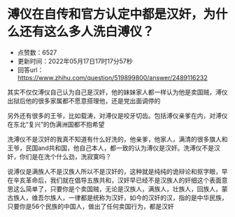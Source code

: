 # 溥仪在自传和官方认定中都是汉奸，为什么还有这么多人洗白溥仪？
- 点赞数：6527
- 更新时间：2022年05月17日17时17分57秒
- 回答url：https://www.zhihu.com/question/519899800/answer/2489116232
<body>
 <p data-pid="dj9cForz">其实不仅仅溥仪自己认为自己是汉奸，他的妹妹家人都一样认为他是卖国贼，溥仪出狱后他的很多家属都不愿意搭理他，还是党出面调停的</p>
 <p data-pid="gWJqs8Me">另外还有很多的王爷，比如载涛，对溥仪是咬牙切齿。包括溥仪亲爹在内，对溥仪在东北“复兴”的伪满洲国都不抱希望</p>
 <p data-pid="xAqksPtv">洗溥仪不是汉奸的我真不知道有什么好洗的，他亲爹，他家人，满清的很多旗人和王爷，民国and共和国，他自己本人，都一致的认为溥仪是汉奸。洗溥仪不是汉奸，你们是在洗个什么劲，洗寂寞吗？</p>
 <p data-pid="_VKMGS8C">说溥仪是满族人不是汉族人所以不是汉奸的，这种就是纯纯的诡辩论和抠字眼，早在辛亥革命后，我们就在倡导五族共和，汉奸早已经不是汉族人的奸细这个表面意思这么简单了，只要你是个卖国贼，无论是汉族人，满族人，壮族人，回族人，蒙古族人，维吾尔族人，一律都是统称为汉奸，如今的汉奸的汉，指的是中华民族，只要你是56个民族的中国人，做出了任何卖国行为，都是汉奸</p>
</body>